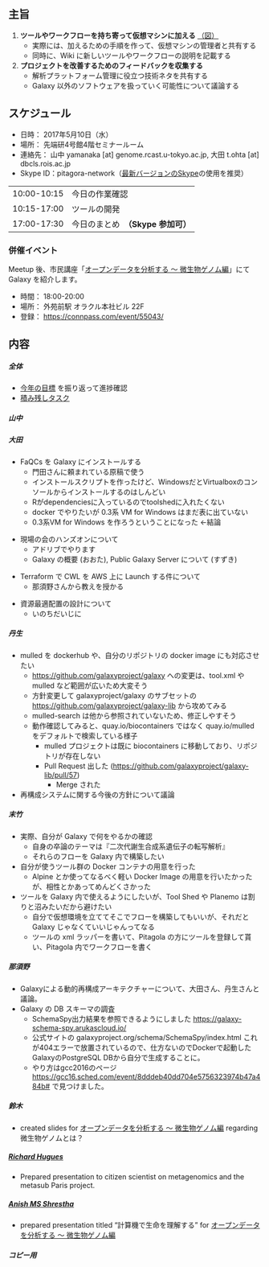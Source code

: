 
主旨
----

1.  **ツールやワークフローを持ち寄って仮想マシンに加える** [（図）](http://www.pitagora-galaxy.org/_/rsrc/1416890873801/about/about_overview.png)
    -   実際には、加えるための手順を作って、仮想マシンの管理者と共有する
    -   同時に、Wiki に新しいツールやワークフローの説明を記載する
2.  **プロジェクトを改善するためのフィードバックを収集する**
    -   解析プラットフォーム管理に役立つ技術ネタを共有する
    -   Galaxy 以外のソフトウェアを扱っていく可能性について議論する

スケジュール
------------

-   日時： 2017年5月10日（水）
-   場所： 先端研4号館4階セミナールーム
-   連絡先： 山中 yamanaka \[at\] genome.rcast.u-tokyo.ac.jp, 大田 t.ohta \[at\] dbcls.rois.ac.jp
-   Skype ID：pitagora-network（[最新バージョンのSkype](http://www.skype.com/ja/)の使用を推奨）

|             |                                    |
|-------------|------------------------------------|
| 10:00-10:15 | 今日の作業確認                     |
| 10:15-17:00 | ツールの開発                       |
| 17:00-17:30 | 今日のまとめ　**（Skype 参加可）** |

### 併催イベント

Meetup 後、市民講座「[オープンデータを分析する 〜 微生物ゲノム編](https://connpass.com/event/55043/)」にて Galaxy を紹介します。

-   時間： 18:00-20:00
-   場所： 外苑前駅 オラクル本社ビル 22F
-   登録： <https://connpass.com/event/55043/>

内容
----

##### 全体

-   [今年の目標](https://docs.google.com/document/d/162X8s7kEEdZ5i5QBSDJyknsgW673b81p4WuFmklQaBU/edit) を振り返って進捗確認
-   [積み残しタスク](/積み残しタスク "wikilink")

##### 山中

##### 大田

-   FaQCs を Galaxy にインストールする
    -   門田さんに頼まれている原稿で使う
    -   インストールスクリプトを作ったけど、WindowsだとVirtualboxのコンソールからインストールするのはしんどい
    -   Rがdependenciesに入っているのでtoolshedに入れたくない
    -   docker でやりたいが 0.3系 VM for Windows はまだ表に出ていない
    -   0.3系VM for Windows を作ろうということになった ←結論

<!-- -->

-   現場の会のハンズオンについて
    -   アドリブでやります
    -   Galaxy の概要 (おおた), Public Galaxy Server について (すずき)

<!-- -->

-   Terraform で CWL を AWS 上に Launch する件について
    -   那須野さんから教えを授かる

<!-- -->

-   資源最適配置の設計について
    -   いのちだいじに

##### 丹生

-   mulled を dockerhub や、自分のリポジトリの docker image にも対応させたい
    -   <https://github.com/galaxyproject/galaxy> への変更は、tool.xml や mulled など範囲が広いため大変そう
    -   方針変更して galaxyproject/galaxy のサブセットの <https://github.com/galaxyproject/galaxy-lib> から攻めてみる
    -   mulled-search は他から参照されていないため、修正しやすそう
    -   動作確認してみると、quay.io/biocontainers ではなく quay.io/mulled をデフォルトで検索している様子
        -   mulled プロジェクトは既に biocontainers に移動しており、リポジトリが存在しない
        -   Pull Request 出した (https://github.com/galaxyproject/galaxy-lib/pull/57)
            -   Merge された
-   再構成システムに関する今後の方針について議論

##### 末竹

-   実際、自分が Galaxy で何をやるかの確認
    -   自身の卒論のテーマは『二次代謝生合成系遺伝子の転写解析』
    -   それらのフローを Galaxy 内で構築したい
-   自分が使うツール群の Docker コンテナの用意を行った
    -   Alpine とか使ってなるべく軽い Docker Image の用意を行いたかったが、相性とかあってめんどくさかった
-   ツールを Galaxy 内で使えるようにしたいが、Tool Shed や Planemo は割りと沼みたいだから避けたい
    -   自分で仮想環境を立ててそこでフローを構築してもいいが、それだと Galaxy じゃなくていいじゃんってなる
    -   ツールの xml ラッパーを書いて、Pitagola の方にツールを登録して貰い、Pitagola 内でワークフローを書く

##### 那須野

-   Galaxyによる動的再構成アーキテクチャーについて、大田さん、丹生さんと議論。
-   Galaxy の DB スキーマの調査
    -   SchemaSpy出力結果を参照できるようにしました <https://galaxy-schema-spy.arukascloud.io/>
    -   公式サイトの galaxyproject.org/schema/SchemaSpy/index.html これが404エラーで放置されているので、仕方ないのでDockerで起動したGalaxyのPostgreSQL DBから自分で生成することに。
    -   やり方はgcc2016のページ <https://gcc16.sched.com/event/8dddeb40dd704e5756323974b47a484b#> で見つけました。

##### 鈴木

-   created slides for [オープンデータを分析する 〜 微生物ゲノム編](https://connpass.com/event/55043/) regarding 微生物ゲノムとは？

##### [Richard Hugues](http://www.lcqb.upmc.fr/hrichard/index.html)

-   Prepared presentation to citizen scientist on metagenomics and the metasub Paris project.

##### [Anish MS Shrestha](http://asailab.cb.k.u-tokyo.ac.jp/anish/)

-   prepared presentation titled “計算機で生命を理解する” for [オープンデータを分析する 〜 微生物ゲノム編](https://connpass.com/event/55043/)

##### コピー用